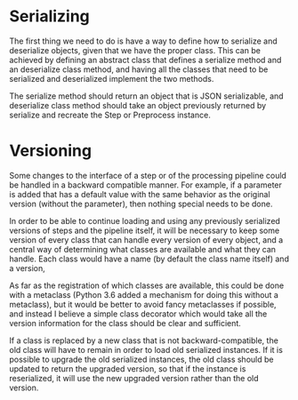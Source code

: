 Serializing
===========

The first thing we need to do is have a way to define how to serialize
and deserialize objects, given that we have the proper class.  This can
be achieved by defining an abstract class that defines a serialize
method and an deserialize class method, and having all the classes that
need to be serialized and deserialized implement the two methods.

The serialize method should return an object that is JSON serializable,
and deserialize class method should take an object previously returned
by serialize and recreate the Step or Preprocess instance.

Versioning
==========

Some changes to the interface of a step or of the processing pipeline
could be handled in a backward compatible manner.  For example, if a
parameter is added that has a default value with the same behavior as
the original version (without the parameter), then nothing special needs
to be done.

In order to be able to continue loading and using any previously
serialized versions of steps and the pipeline itself, it will be
necessary to keep some version of every class that can handle every
version of every object, and a central way of determining what classes
are available and what they can handle.  Each class would have a name
(by default the class name itself) and a version,

As far as the registration of which classes are available, this could be
done with a metaclass (Python 3.6 added a mechanism for doing this
without a metaclass), but it would be better to avoid fancy metaclasses
if possible, and instead I believe a simple class decorator which would
take all the version information for the class should be clear and
sufficient.

If a class is replaced by a new class that is not backward-compatible,
the old class will have to remain in order to load old serialized
instances.  If it is possible to upgrade the old serialized instances,
the old class should be updated to return the upgraded version, so that
if the instance is reserialized, it will use the new upgraded version
rather than the old version.
